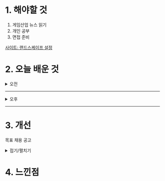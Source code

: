 

# 1. 해야할 것

1. 게임산업 뉴스 읽기 
2. 개인 공부  
3. 면접 준비


[사이트: 랜드스케이프 설정](https://ljhyunstory.tistory.com/182)


# 2. 오늘 배운 것

<details>
<summary>오전</summary>

## 면접 준비
### 1. 1분 자기소개
- 안녕하세요.\
경험을 연구하는 레벨디자이너 우정민입니다\
저는 플레이어가 게임 속 세계에 몰입하고, 스토리와 레벨이 자연스럽게 연결되는 경험을 만드는데 관심을 가지고 있습니다.\
게임 세계관에서 영감을 받아 의미있는 플레이 경험을 기획하고 있으며, 이를 기믹과 동선을 활용해 재미를 전달하는 것을 목표로 합니다.\
많은 사람들에게 잊을 수 없는 게임 경험을 선사하고 싶습니다. 감사합니다

### 2. 게임 기획자는 왜 하려고 하는가?
- 어릴 때부터 좋아했던 게임을 직접 만들어보고 싶다는 꿈을 가지고, 이를 위해 착실히 준비해왔습니다.\
게임 개발 교육을 이수하면서 다양한 직군을 경험해보았고,\
그 과정에서 유저 경험을 설계하는 것이 가장 중요하면서도 재미있다고 느꼈습니다.\
특히, 플레이어가 게임 세계에 몰입하고 도전과 성취를 경험하도록 만드는 레벨 디자인이 제게 가장 잘 맞는 분야라고 확신했습니다.\
그 이후로 레벨 디자인을 중점적으로 공부하며, 체계적으로 실력을 쌓아가고 있습니다.

### 3. 기획자의 중요한 덕목은 무엇인가?
- 내 생각을 잘 전달하는 것입니다.\
게임 개발은 여러 직군이 협업하는 과정이므로,\
기획자의 의도가 정확하게 전달되지 않으면 개발 방향이 흔들리거나 의도한 경험을 만들기 어려워집니다.\
따라서, 명확한 문서 작성, 논리적인 설명, 그리고 팀원들과 원활한 소통 능력이 필수적입니다.

### 4. 게임 트렌드는 어떤가?
- 최근 게임 시장에서는 소울라이크 게임과 방치형 게임이 강세를 보이고 있습니다.\
소울라이크 장르는 높은 난이도와 도전적인 전투, 깊이 있는 레벨 디자인을 특징으로 하며,\
엘든 링, Lies of P와 같은 작품들이 큰 성공을 거두면서 더욱 주목받고 있습니다.\
플레이어가 성장과 공략의 성취감을 느낄 수 있도록 정교한 레벨 디자인과 보스전 설계가 핵심 요소로 자리 잡고 있습니다.

- 한편, 방치형 게임은 모바일 시장에서 강한 영향력을 발휘하고 있습니다.\
짧은 시간 내에도 성취감을 제공하며, 꾸준한 보상을 통해 장기적인 플레이를 유도하는 점이 인기 요인입니다.\
예를 들어 AFK 아레나나 리틀 레전드 같은 게임들이 높은 수익을 기록하고 있습니다.

이러한 트렌드는 각각 몰입감 있는 도전적인 경험과 편리한 플레이와 보상 설계라는 상반된 방향성을 보여주지만,\
공통적으로 플레이어의 성취감을 극대화하는 디자인이 중요하다는 점에서 인사이트를 얻을 수 있습니다.

### 5. 성격은 어떤가?
- 저는 밝고 유쾌한 성격으로, 팀 분위기를 자연스럽게 이끄는 역할을 자처합니다.\
팀원들이 편하게 협업할 수 있도록 분위기를 조성하며, 함께 목표를 달성하는 과정에서 큰 보람을 느낍니다.\
특히, 레이드와 같은 협동 플레이에서 끈기 있게 도전하고 성취감을 얻는 것을 좋아합니다.\
하지만 성격이 급한 편이라 때때로 실수가 발생할 수 있습니다.\
이를 보완하기 위해 철저한 계획을 세우고, 업무를 단계별로 진행하는 습관을 기르며 실수를 줄이기 위해 꾸준히 노력하고 있습니다.

### 6. 이상적인 BM?
- 이상적인 BM은 단순히 결제를 유도하는 것이 아니라, 플레이어가 가치를 느끼고 자연스럽게 참여하고 싶게 만드는 것이라고 생각합니다.\
예를 들어, 원신의 가차 시스템은 단순한 뽑기가 아니라,\
각 캐릭터의 매력적인 스토리와 개성을 강조하여 ‘얻고 싶다’는 감정을 유도합니다.\
단순한 확률형 모델이 아니라, 플레이어가 원하는 캐릭터를 위해 꾸준히 게임을 플레이하고, 성취감을 느끼며 성장하도록 설계된 점이 핵심입니다.\
이처럼 이상적인 BM은 게임 경험을 해치지 않으면서도 플레이어가 자연스럽게 동기부여될 수 있도록 설계되어야 합니다.\
콘텐츠의 매력을 극대화하고, ‘과금이 강요되는 것’이 아니라 ‘하고 싶어지는 것’이 될 때, 장기적인 성공을 거둘 수 있다고 생각합니다.

### 7. 빚내서 결제하는 사람보면 무슨 생각이 드는가?
- 게임이 아무리 재미있어도, 결국 사람을 위한 것이라고 생각합니다.\
게임은 즐거움을 주고 성취감을 느끼게 해주는 매체이지, 누군가에게 경제적인 부담을 지게 하면서까지 소비를 유도하는 것은 바람직하지 않다고 생각합니다.\
특히, 무리한 과금이 삶에 부정적인 영향을 미친다면, 이는 게임 본연의 목적과 맞지 않는 방향입니다.\
이상적인 BM은 플레이어가 스스로 가치를 느끼고 만족할 수 있는 선에서 결제하도록 유도하는 것이지,\
과몰입을 조장하는 것이 되어서는 안 된다고 생각합니다.

### 8. 지원 동기?
- 저는 울트라 에이지의 속도감 있는 전투와 스타일리시한 액션에 큰 매력을 느꼈습니다.\
이처럼 타격감 있는 액션에 레벨 디자인이 만나면 플레이어 경험을 결정지을 수 있는 중요한 요소라고 생각합니다.\
특히, 저는 레벨을 통해 플레이어가 자연스럽게 게임의 설정에 몰입하고, 공략의 재미를 느끼도록 설계하는 데 강점이 있습니다.\
단순히 적을 배치하는 것이 아니라, 환경과 레벨 구조가 전투에 영향을 미치도록 설계하여 플레이어가 전략적으로 사고하고 도전하는 재미를 극대화하는 것을 목표로 합니다.\
울트라 에이지처럼 전투의 흐름과 공간 활용이 중요한 게임에서, 빌드업을 통한 레벨 디자인으로 전투의 완성도를 높이는 역할을 하고 싶습니다.

### 9. 강점?
- 저는 스토리와 레벨을 결합하여 플레이어가 몰입할 수 있는 경험을 설계하는 데 강점이 있습니다.\
레벨 디자인은 단순한 공간 배치가 아니라, 게임의 설정과 스토리를 자연스럽게 전달하는 중요한 도구라고 생각합니다.\
예를 들어, 환경의 변화를 통해 서사를 전달하거나, 플레이어가 직접 탐색하며 세계관을 체험할 수 있도록 유도하는 방식이 이에 해당합니다.\
저는 이러한 요소를 활용해 플레이어가 세계에 녹아들고 의미 있는 경험을 하도록 설계하는 데 집중하고 있습니다.\
이를 통해 게임의 몰입도를 높이고, 스토리와 게임 플레이가 유기적으로 연결된 레벨을 만들어내는 것이 제 강점입니다.


### 10. 장르 게임 두 개를 들고 차이점은?
```
베요네타와 데빌 메이 크라이의 차이점

두 게임 모두 스타일리시한 핵 앤 슬래시(Hack & Slash) 액션 게임이지만, 전투 시스템과 게임 디자인 철학에서 차이를 보입니다.

전투 스타일

베요네타: 회피 중심의 전투가 핵심입니다. 회피 타이밍에 맞춰 위치 타임(마법 슬로우 모션)이 발동, 이를 활용해 스타일리시한 연계를 만들어내는 것이 중요합니다. 적의 공격을 읽고 피하는 것이 숙련도를 좌우합니다.
데빌 메이 크라이(DMC): 공격적인 플레이가 강조됩니다. **콤보의 다양성과 스타일 시스템(S타일 랭크)**이 핵심이며, 적을 효과적으로 처치하면서도 화려한 플레이를 유지하는 것이 중요합니다.
캐릭터 조작 및 스타일

베요네타: 단 하나의 캐릭터(베요네타)를 중심으로 다양한 무기를 활용하여 전투합니다. 공격보다는 방어적 역량(회피와 위치 타임)이 숙련도에 큰 영향을 미칩니다.
DMC: 다양한 캐릭터(단테, 네로, 버질 등)가 등장하며, 각 캐릭터마다 고유한 스타일과 무기 체계가 존재합니다. 단테는 실시간으로 스타일을 변경하는 시스템이 있어, 공격 방식의 자유도가 높습니다.
레벨 디자인과 진행 방식

베요네타: 챕터 기반으로 진행되며, 선형적인 스테이지에서 적을 상대하는 구조입니다. 퍼즐 요소는 적으며, 전투가 주요 콘텐츠입니다.
DMC: 일부 오픈된 공간과 탐색 요소가 포함되어 있으며, 특정 구간에서는 퍼즐 요소도 존재합니다. 예를 들어, DMC3나 DMC5에서는 환경 상호작용을 활용한 길찾기가 필요한 구간이 있습니다.
연출과 분위기

베요네타: 과장된 연출과 화려한 연기, 신화를 모티브로 한 독창적인 설정이 돋보입니다. 예를 들어, 천사들과 싸우는 독특한 세계관과 강렬한 카리스마를 지닌 베요네타의 성격이 게임을 대표합니다.
DMC: 록 음악과 함께하는 쿨한 분위기, 악마 퇴치라는 다크 판타지 세계관이 핵심입니다. 단테의 유머러스하면서도 거침없는 태도가 시리즈의 아이덴티티를 형성합니다.
결론
베요네타는 회피와 반격 중심의 전투, 선형적인 레벨 디자인, 신화를 기반으로 한 화려한 연출이 특징입니다.
DMC는 콤보 중심의 스타일리시 액션, 탐색 요소가 포함된 레벨 디자인, 다크 판타지 분위기와 강렬한 음악이 조화를 이루는 게임입니다.
두 게임은 같은 장르이지만, 전투 방식과 게임 디자인에서 다른 방향성을 지니고 있으며, 플레이어의 취향에 따라 색다른 경험을 제공합니다.
```
### 11. 좋아하는 게임과 그 이유
- 저는 다크소울을 가장 좋아합니다. 강대한 적을 쓰러뜨리고 얻는 성취감이 정말 좋습니다.\
이 게임은 높은 난이도와 긴장감 넘치는 전투로 플레이어를 몰입하게 만드는데,\
특히 보스를 처치한 후의 그 묵직한 성취감이 다른 게임에서는 느낄 수 없는 감동을 주죠.\
또한, 레벨 디자인이 뛰어나서, 각 지역을 탐험하고 점차적으로 실력을 키워 나가는 과정이 매우 재미있습니다.



</details>

****

<details>
<summary>오후</summary>

## 블루프린트 기능구현
</details>

****


# 3. 개선
목표 채용 공고

<details>
<summary>접기/펼치기</summary>

![image](https://github.com/user-attachments/assets/8ebd103b-2caf-4e9f-91ed-3d5cbf73937c)

[채용공고: 레벨디자이너](https://career.nexon.com/user/recruit/member/postDetail?joinCorp=NO&reNo=20250008&currentPage=0)


</details>



# 4. 느낀점

